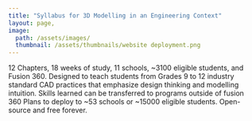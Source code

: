 ```yaml
---
title: "Syllabus for 3D Modelling in an Engineering Context"
layout: page,
image: 
  path: /assets/images/
  thumbnail: /assets/thumbnails/website deployment.png
---
```

12 Chapters, 18 weeks of study, 11 schools, ~3100 eligible students, and Fusion 360. Designed to teach students from Grades 9 to 12 industry standard CAD practices that emphasize design thinking and modelling intuition. Skills learned can be transferred to programs outside of fusion 360 Plans to deploy to ~53 schools or ~15000 eligible students. Open-source and free forever.